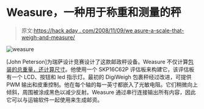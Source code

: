 # Weasure，一种用于称重和测量的秤

> 原文:[https://hack aday . com/2008/11/09/we asure-a-scale-that-weigh-and-measure/](https://hackaday.com/2008/11/09/weasure-a-scale-that-weighs-and-measures/)

![weasure](../Images/531cb304656594df8aa8413f6b84ce16.png "weasure")

[John Peterson]为瑞萨设计竞赛设计了这款邮政秤设备。Weasure 不仅计算[包装的总重量，还计算尺寸](http://www.circuitcellar.com/renesas2005m16c/winners/1727.htm "Renesas M16C Design Contest 2005")。他使用一个 SKP16C62P 评估板来构建它，该评估板有一个 LCD、按钮和 led 指示灯。最初的 DigiWeigh 包裹秤经过改进，可提供 PWM 输出和皮重控制。他在每个轴的每一英寸都嵌入了光敏电阻。它们稍微向上倾斜，周围被涂成黑色以减少反射。Weasure 通过串行连接输出所有内容，因此它可以与运输软件一起使用来生成邮资。